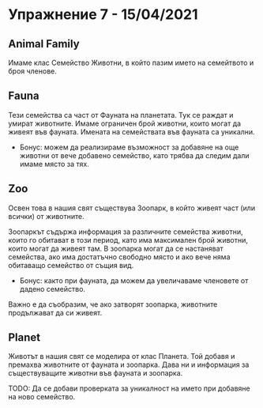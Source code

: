 # Упражнение 7 - 15/04/2021
## Animal Family
Имаме клас Семейство Животни, в който пазим името на семейтвото и броя членове.

## Fauna
Тези семейства са част от Фауната на планетата. Тук се раждат и умират животните. Имаме ограничен брой животни, които могат да живеят във фауната.
Имената на семействата във фауната са уникални.
* Бонус: можем да реализираме възможност за добавяне на още животни от вече добавено семейство, като трябва да следим дали имаме място за тях. 

## Zoo
Освен това в нашия свят съществува Зоопарк, в който живеят част (или всички) от животните.

Зоопаркът съдържа информация за различните семейства животни, които го обитават в този период, като има максимален брой животни, които могат да живеят там.
В зоопарка могат да се настаняват семейства, ако има достатъчно свободно място и ако вече няма обитаващо семейство от същия вид.
* Бонус: както при фауната, да можем да увеличаваме членовете от дадено семейство. 

Важно е да съобразим, че ако затворят зоопарка, животните продължават да си живеят.

## Planet
Животът в нашия свят се моделира от клас Планета. Той добавя и премахва животните от фауната и зоопарка. 
Дава ни и информация за съществуващите животни във фауната и зоопарка.


TODO: Да се добави проверката за уникалност на името при добавяне на ново семейство.
